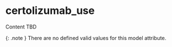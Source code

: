 # certolizumab_use
Content TBD


{: .note }
There are no defined valid values for this model attribute.
